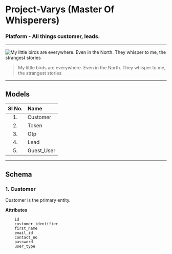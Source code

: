 # Project-Varys (Master Of Whisperers)

### Platform - All things customer, leads.
---

![My little birds are everywhere. Even in the North. They whisper to me, the strangest stories](https://www.scrolldroll.com/wp-content/uploads/2017/08/Lord-Varys-2.jpg)

> My little birds are everywhere. Even in the North. They whisper to me, the strangest stories

---

## Models

| Sl No. | Name       |
| :----: | :--------- |
|   1.   | Customer   |
|   2.   | Token      |
|   3.   | Otp        |
|   4.   | Lead       |
|   5.   | Guest_User |

---

## Schema

### 1. Customer

Customer is the primary entity.

**Attributes**

    	id
    	customer_identifier
    	first_name
    	email_id
    	contact_no
    	password
    	user_type
